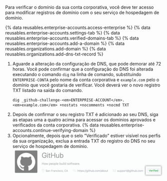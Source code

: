 Para verificar o domínio da sua conta corporativa, você deve ter acesso para modificar registros de domínio com o seu serviço de hospedagem de domínio.

{% data reusables.enterprise-accounts.access-enterprise %}
{% data reusables.enterprise-accounts.settings-tab %}
{% data reusables.enterprise-accounts.verified-domains-tab %}
{% data reusables.enterprise-accounts.add-a-domain %}
{% data reusables.organizations.add-domain %}
{% data reusables.organizations.add-dns-txt-record %}
1. Aguarde a alteração da configuração de DNS, que pode demorar até 72 horas. Você pode confirmar que a configuração do DNS foi alterada executando o comando `dig` na linha de comando, substituindo `ENTERPRISE-CONTA` pelo nome da conta corporativa e `example.com` pelo o domínio que você gostaria de verificar. Você deverá ver o novo registro TXT listado na saída do comando.
   ```shell
   dig _github-challenge-<em>ENTERPRISE-ACCOUNT</em>.<em>example.com</em> +nostats +nocomments +nocmd TXT
   ```
1. Depois de confirmar o seu registro TXT é adicionado ao seu DNS, siga as etapas uma a quatro acima para acessar os domínios aprovados e verificados da conta corporativa.
{% data reusables.enterprise-accounts.continue-verifying-domain %}
1. Opcionalmente, depois que o selo "Verificado" estiver visível nos perfis da sua organização, exclua a entrada TXT do registro do DNS no seu serviço de hospedagem de domínio. ![Selo Verified (Verificado)](/assets/images/help/organizations/verified-badge.png)
